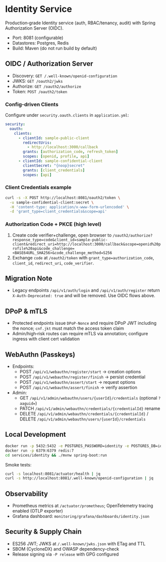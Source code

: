 # Identity Service

Production‑grade Identity service (auth, RBAC/tenancy, audit) with Spring Authorization Server (OIDC).

- Port: 8081 (configurable)
- Datastores: Postgres, Redis
- Build: Maven (do not run build by default)

## OIDC / Authorization Server

- Discovery: `GET /.well-known/openid-configuration`
- JWKS: `GET /oauth2/jwks`
- Authorize: `GET /oauth2/authorize`
- Token: `POST /oauth2/token`

### Config-driven Clients

Configure under `security.oauth.clients` in `application.yml`:

```yaml
security:
  oauth:
    clients:
      - clientId: sample-public-client
        redirectUris:
          - http://localhost:3000/callback
        grants: [authorization_code, refresh_token]
        scopes: [openid, profile, api]
      - clientId: sample-confidential-client
        clientSecret: "{noop}secret"
        grants: [client_credentials]
        scopes: [api]
```

### Client Credentials example

```bash
curl -s -X POST http://localhost:8081/oauth2/token \
  -u sample-confidential-client:secret \
  -H 'content-type: application/x-www-form-urlencoded' \
  -d 'grant_type=client_credentials&scope=api'
```

### Authorization Code + PKCE (high level)

1) Create code verifier+challenge, open browser to `/oauth2/authorize?response_type=code&client_id=sample-public-client&redirect_uri=http://localhost:3000/callback&scope=openid%20profile%20api&code_challenge=<BASE64URL_SHA256>&code_challenge_method=S256`
2) Exchange `code` at `/oauth2/token` with `grant_type=authorization_code`, `client_id`, `redirect_uri`, `code_verifier`.

## Migration Note

- Legacy endpoints `/api/v1/auth/login` and `/api/v1/auth/register` return `X-Auth-Deprecated: true` and will be removed. Use OIDC flows above.

## DPoP & mTLS

- Protected endpoints issue `DPoP-Nonce` and require DPoP JWT including the nonce; `cnf.jkt` must match the access token claim
- Admin/high‑risk routes can require mTLS via annotation; configure ingress with client cert validation

## WebAuthn (Passkeys)

- Endpoints:
  - POST `/api/v1/webauthn/register/start` → creation options
  - POST `/api/v1/webauthn/register/finish` → persist credential
  - POST `/api/v1/webauthn/assert/start` → request options
  - POST `/api/v1/webauthn/assert/finish` → verify assertion
- Admin:
  - GET `/api/v1/admin/webauthn/users/{userId}/credentials` (optional `?aaguid=`)
  - PATCH `/api/v1/admin/webauthn/credentials/{credentialId}` rename
  - DELETE `/api/v1/admin/webauthn/credentials/{credentialId}` / DELETE `/api/v1/admin/webauthn/users/{userId}/credentials`

## Local Development

```bash
docker run -p 5432:5432 -e POSTGRES_PASSWORD=identity -e POSTGRES_DB=identity postgres:15
docker run -p 6379:6379 redis:7
cd services/identity && ./mvnw spring-boot:run
```

Smoke tests:

```bash
curl -s localhost:8081/actuator/health | jq
curl -s http://localhost:8081/.well-known/openid-configuration | jq
```

## Observability

- Prometheus metrics at `/actuator/prometheus`; OpenTelemetry tracing enabled (OTLP exporter)
- Grafana dashboard: `monitoring/grafana/dashboards/identity.json`

## Security & Supply Chain

- ES256 JWT; JWKS at `/.well-known/jwks.json` with ETag and TTL
- SBOM (CycloneDX) and OWASP dependency-check
- Release signing via `-P release` with GPG configured
